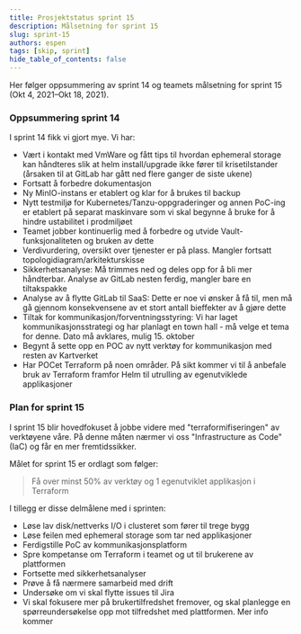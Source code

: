 ```yaml
---
title: Prosjektstatus sprint 15
description: Målsetning for sprint 15
slug: sprint-15
authors: espen
tags: [skip, sprint]
hide_table_of_contents: false
---
```


Her følger oppsummering av sprint 14 og teamets målsetning for sprint 15 (Okt 4,
2021–Okt 18, 2021).

<!--truncate-->

### Oppsummering sprint 14

I sprint 14 fikk vi gjort mye. Vi har:

- Vært i kontakt med VmWare og fått tips til hvordan ephemeral storage kan
  håndteres slik at helm install/upgrade ikke fører til krisetilstander (årsaken
  til at GitLab har gått ned flere ganger de siste ukene)
- Fortsatt å forbedre dokumentasjon
- Ny MinIO-instans er etablert og klar for å brukes til backup
- Nytt testmiljø for Kubernetes/Tanzu-oppgraderinger og annen PoC-ing er
  etablert på separat maskinvare som vi skal begynne å bruke for å hindre
  ustabilitet i prodmiljøet
- Teamet jobber kontinuerlig med å forbedre og utvide Vault-funksjonaliteten og
  bruken av dette
- Verdivurdering, oversikt over tjenester er på plass. Mangler fortsatt
  topologidiagram/arkitekturskisse
- Sikkerhetsanalyse: Må trimmes ned og deles opp for å bli mer håndterbar.
  Analyse av GitLab nesten ferdig, mangler bare en tiltakspakke
- Analyse av å flytte GitLab til SaaS: Dette er noe vi ønsker å få til, men må
  gå gjennom konsekvensene av et stort antall bieffekter av å gjøre dette
- Tiltak for kommunikasjon/forventningsstyring: Vi har laget
  kommunikasjonsstrategi og har planlagt en town hall - må velge et tema for
  denne. Dato må avklares, mulig 15. oktober
- Begynt å sette opp en POC av nytt verktøy for kommunikasjon med resten av
  Kartverket
- Har POCet Terraform på noen områder. På sikt kommer vi til å anbefale bruk av
  Terraform framfor Helm til utrulling av egenutviklede applikasjoner

### Plan for sprint 15

I sprint 15 blir hovedfokuset å jobbe videre med "terraformifiseringen" av
verktøyene våre. På denne måten nærmer vi oss "Infrastructure as Code" (IaC) og
får en mer fremtidssikker.

Målet for sprint 15 er ordlagt som følger:

> Få over minst 50% av verktøy og 1 egenutviklet applikasjon i Terraform

I tillegg er disse delmålene med i sprinten:

- Løse lav disk/nettverks I/O i clusteret som fører til trege bygg
- Løse feilen med ephemeral storage som tar ned applikasjoner
- Ferdigstille PoC av kommunikasjonsplatform
- Spre kompetanse om Terraform i teamet og ut til brukerene av plattformen
- Fortsette med sikkerhetsanalyser
- Prøve å få nærmere samarbeid med drift
- Undersøke om vi skal flytte issues til Jira
- Vi skal fokusere mer på brukertilfredshet fremover, og skal planlegge en
  spørreundersøkelse opp mot tilfredshet med plattformen. Mer info kommer
